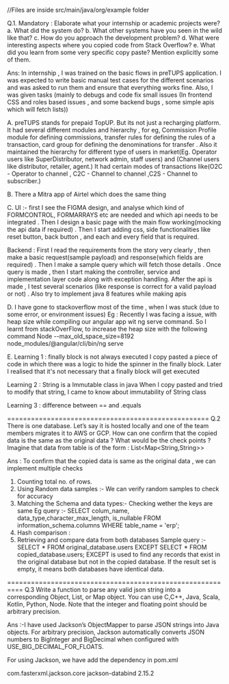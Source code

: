 //Files are inside    src/main/java/org/example      folder

Q.1. Mandatory : Elaborate what your internship or academic projects were?
a. What did the system do?
b. What other systems have you seen in the wild like that?
c. How do you approach the development problem?
d. What were interesting aspects where you copied code from Stack Overflow?
e. What did you learn from some very specific copy paste? Mention explicitly some
of them.

Ans:  In internship , I was trained on the basic flows in preTUPS application. 
I was expected to write basic manual test cases for the different scenarios and was asked to run them and ensure that everything works fine. 
Also, I was given tasks (mainly to debugs and code fix small issues (In frontend CSS and roles based issues , and some backend bugs , some simple apis which will fetch lists))

A. preTUPS stands for prepaid TopUP. But its not just a recharging platform. It had several different modules and hierarchy , for eg, Commission Profile module for defining commissions,  transfer rules for defining the rules of a transaction, card group for defining the denominations for transfer . Also it maintained the hierarchy for different type of users in market(Eg. Operator users like SuperDistributor, network admin, staff users) and (Channel users like distributor, retailer, agent.)
It had certain modes of transactions like(O2C - Operator to channel , C2C - Channel to channel ,C2S - Channel to subscriber.)

B. There a Mitra app of Airtel which does the same thing

C. UI :- first I see the FIGMA design, and analyse which kind of FORMCONTROL, FORMARRAYS etc are needed and which api needs to be integrated . Then I design a basic page with the main flow working(mocking the api data if required) . Then I start adding css, side functionalities like reset button, back button , and each and every field that is required.

Backend :  First I read the requirements from the story very clearly , then make a basic request(sample payload) and response(which fields are required) . Then I make a sample query which will fetch those details . Once query is made , then I start making the controller, service and implementation layer code along with exception handling.
After the api is made , I test several scenarios (like response is correct for a valid payload or not) . Also try to implement java 8 features while making apis

D.   I have gone to stackoverflow most of the time , when I was stuck (due to some error, or environment issues)
Eg : Recently I was facing a issue, with heap size while compiling our angular app wit ng serve command.
So I learnt from stackOverFlow, to increase the heap size with the following command
Node --max_old_space_size=8192 node_modules/@angular/cli/bin/ng serve

E. Learning 1 :  finally block is not always executed
I copy pasted a piece of code in which there was a logic to hide the spinner in the finally block. Later I realised that it's not necessary that a finally block will get executed

Learning 2 : String is a Immutable class in java
When I copy pasted and tried to modify that string, I came to know about immutability of String class

Learning 3 : difference between == and .equals


===================================================
Q.2 There is one database. Let’s say it is hosted locally and one of the team members migrates it
to AWS or GCP. How can one confirm that the copied data is the same as the original data ?
What would be the check points ?
Imagine that data from table is of the form : List<Map<String,String>>

Ans : To confirm that the copied data is same as the original data , we can implement multiple checks
1. Counting total no. of rows.
2. Using Random data samples :- We can verify random samples to check for accuracy
3. Matching the Schema and data types:- Checking wether the keys are same 
Eg query :-  SELECT colum_name, data_type,character_max_length, is_nullable FROM information_schema.columns WHERE table_name = 'erp';
4. Hash comparison : 
5. Retrieving and compare data from both databases
Sample query :-SELECT * FROM original_database.users EXCEPT SELECT * FROM copied_database.users;
EXCEPT is used to find any records that exist in the original database but not in the copied database. If the result set is empty, it means both databases have identical data.


==========================================================
Q.3 Write a function to parse any valid json string into a corresponding Object, List, or Map object. You can use C,C++, Java, Scala, Kotlin, Python, Node. Note that the integer and
floating point should be arbitrary precision.

Ans :-I have used Jackson’s ObjectMapper to parse JSON strings into Java objects. For arbitrary precision, Jackson automatically converts JSON numbers to BigInteger and BigDecimal when configured with USE_BIG_DECIMAL_FOR_FLOATS.

For using Jackson, we have add the dependency in pom.xml

<dependency>
    <groupId>com.fasterxml.jackson.core</groupId>
    <artifactId>jackson-databind</artifactId>
    <version>2.15.2</version>
</dependency>
